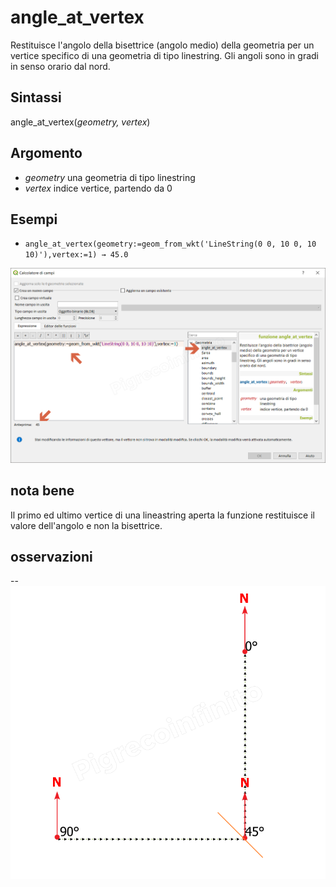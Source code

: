# angle_at_vertex

Restituisce l'angolo della bisettrice (angolo medio) della geometria per un vertice specifico di una geometria di tipo linestring. Gli angoli sono in gradi in senso orario dal nord.

## Sintassi

angle_at_vertex(_geometry, vertex_)

## Argomento

* _geometry_ una geometria di tipo linestring
* _vertex_ indice vertice, partendo da 0

## Esempi

* `angle_at_vertex(geometry:=geom_from_wkt('LineString(0 0, 10 0, 10 10)'),vertex:=1) → 45.0`

![](/img/geometria/angle_at_vertex/angle_at_vertex1.png)

## nota bene

Il primo ed ultimo vertice di una lineastring aperta la funzione restituisce il valore dell'angolo e non la bisettrice.

## osservazioni

--
![](/img/geometria/angle_at_vertex/angle_at_vertex2.png)